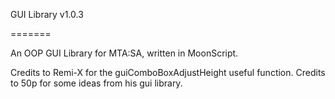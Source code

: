 GUI Library v1.0.3

=======

An OOP GUI Library for MTA:SA, written in MoonScript.

Credits to Remi-X for the guiComboBoxAdjustHeight useful function.
Credits to 50p for some ideas from his gui library.